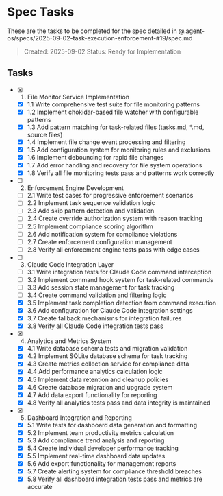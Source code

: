 # Spec Tasks

These are the tasks to be completed for the spec detailed in @.agent-os/specs/2025-09-02-task-execution-enforcement-#19/spec.md

> Created: 2025-09-02
> Status: Ready for Implementation

## Tasks

- [x] 1. File Monitor Service Implementation
  - [x] 1.1 Write comprehensive test suite for file monitoring patterns
  - [x] 1.2 Implement chokidar-based file watcher with configurable patterns
  - [x] 1.3 Add pattern matching for task-related files (tasks.md, *.md, source files)
  - [x] 1.4 Implement file change event processing and filtering
  - [x] 1.5 Add configuration system for monitoring rules and exclusions
  - [x] 1.6 Implement debouncing for rapid file changes
  - [x] 1.7 Add error handling and recovery for file system operations
  - [x] 1.8 Verify all file monitoring tests pass and patterns work correctly

- [ ] 2. Enforcement Engine Development
  - [ ] 2.1 Write test cases for progressive enforcement scenarios
  - [ ] 2.2 Implement task sequence validation logic
  - [ ] 2.3 Add skip pattern detection and validation
  - [ ] 2.4 Create override authorization system with reason tracking
  - [ ] 2.5 Implement compliance scoring algorithm
  - [ ] 2.6 Add notification system for compliance violations
  - [ ] 2.7 Create enforcement configuration management
  - [ ] 2.8 Verify all enforcement engine tests pass with edge cases

- [ ] 3. Claude Code Integration Layer
  - [ ] 3.1 Write integration tests for Claude Code command interception
  - [ ] 3.2 Implement command hook system for task-related commands
  - [ ] 3.3 Add session state management for task tracking
  - [ ] 3.4 Create command validation and filtering logic
  - [x] 3.5 Implement task completion detection from command execution
  - [x] 3.6 Add configuration for Claude Code integration settings
  - [x] 3.7 Create fallback mechanisms for integration failures
  - [x] 3.8 Verify all Claude Code integration tests pass

- [x] 4. Analytics and Metrics System
  - [x] 4.1 Write database schema tests and migration validation
  - [x] 4.2 Implement SQLite database schema for task tracking
  - [x] 4.3 Create metrics collection service for compliance data
  - [x] 4.4 Add performance analytics calculation logic
  - [x] 4.5 Implement data retention and cleanup policies
  - [x] 4.6 Create database migration and upgrade system
  - [x] 4.7 Add data export functionality for reporting
  - [x] 4.8 Verify all analytics tests pass and data integrity is maintained

- [x] 5. Dashboard Integration and Reporting
  - [x] 5.1 Write tests for dashboard data generation and formatting
  - [x] 5.2 Implement team productivity metrics calculation
  - [x] 5.3 Add compliance trend analysis and reporting
  - [x] 5.4 Create individual developer performance tracking
  - [x] 5.5 Implement real-time dashboard data updates
  - [x] 5.6 Add export functionality for management reports
  - [x] 5.7 Create alerting system for compliance threshold breaches
  - [x] 5.8 Verify all dashboard integration tests pass and metrics are accurate